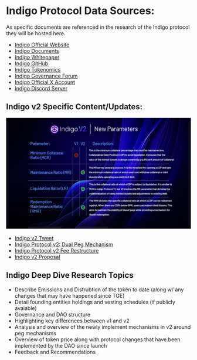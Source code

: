 # Indigo Protocol Data Sources:
As specific documents are referenced in the research of the Indigo protocol they will be hosted here.

- [Indigo Official Website](https://indigoprotocol.io/)
- [Indigo Documents](https://docs.indigoprotocol.io/)
- [Indigo Whitepaper](./indigo-paper%20(1).pdf)
- [Indigo GitHub](https://github.com/IndigoProtocol)
- [Indigo Tokenomics](https://github.com/IndigoProtocol/tokenomics)
- [Indigo Governance Forum](https://forum.indigoprotocol.io/)
- [Indigo Official X Account](https://twitter.com/Indigo_protocol)
- [Indigo Discord Server](https://discord.gg/gVqDRNg7VH)

## Indigo v2 Specific Content/Updates:
![Indigo v2 Info](./indigov2infographic.jpg)
- [Indigo v2 Tweet](https://x.com/Indigo_protocol/status/1770938594015781164)
- [Indigo Protocol v2: Dual Peg Mechanism](https://indigoprotocol1.medium.com/indigo-protocol-v2-dual-peg-mechanisms-7965ff8a38e2)
- [Indigo Protocol v2 Fee Restructure](https://www.bulbapp.io/p/af9b4931-1d5f-4d1d-ba56-4b0ff09d00a9/indigo-protocol-v2-fee-restructure)
- [Indigo v2 Proposal](https://x.com/Indigo_protocol/status/1765435352745914427)

## Indigo Deep Dive Research Topics
- Describe Emissions and Distrubtion of the token to date (along w/ any changes that may have happened since TGE)
- Detail founding entities holdings and vesting schedules (if publicly avaiable)
- Governance and DAO structure
- Highlighting key differences between v1 and v2
- Analysis and overview of the newly implement mechanisms in v2 around peg mechanisms
- Overview of token price along with protocol changes that have been implemented by the DAO since launch
- Feedback and Recommendations